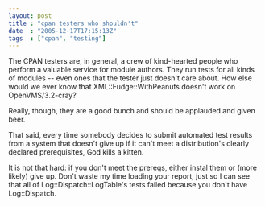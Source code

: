 ```yaml
---
layout: post
title : "cpan testers who shouldn't"
date  : "2005-12-17T17:15:13Z"
tags  : ["cpan", "testing"]
---
```

The CPAN testers are, in general, a crew of kind-hearted people who perform a valuable service for module authors.  They run tests for all kinds of modules -- even ones that the tester just doesn't care about.  How else would we ever know that XML::Fudge::WithPeanuts doesn't work on OpenVMS/3.2-cray?

Really, though, they are a good bunch and should be applauded and given beer.

That said, every time somebody decides to submit automated test results from a system that doesn't give up if it can't meet a distribution's clearly declared prerequisites, God kills a kitten.

It is not that hard: if you don't meet the prereqs, either instal them or (more likely) give up.  Don't waste my time loading your report, just so I can see that all of Log::Dispatch::LogTable's tests failed because you don't have Log::Dispatch. 
